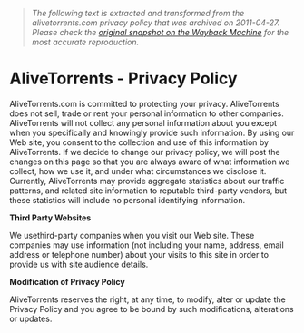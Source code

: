 > *The following text is extracted and transformed from the alivetorrents.com privacy policy that was archived on 2011-04-27. Please check the [original snapshot on the Wayback Machine](https://web.archive.org/web/20110427181557id_/http%3A//www.alivetorrents.com/privacy) for the most accurate reproduction.*

# AliveTorrents - Privacy Policy

AliveTorrents.com is committed to protecting your privacy. AliveTorrents does not sell, trade or rent your personal information to other companies. AliveTorrents will not collect any personal information about you except when you specifically and knowingly provide such information. By using our Web site, you consent to the collection and use of this information by AliveTorrents. If we decide to change our privacy policy, we will post the changes on this page so that you are always aware of what information we collect, how we use it, and under what circumstances we disclose it. Currently, AliveTorrents may provide aggregate statistics about our traffic patterns, and related site information to reputable third-party vendors, but these statistics will include no personal identifying information. 

**Third Party Websites**

We usethird-party companies when you visit our Web site. These companies may use information (not including your name, address, email address or telephone number) about your visits to this site in order to provide us with site audience details. 

**Modification of Privacy Policy**

AliveTorrents reserves the right, at any time, to modify, alter or update the Privacy Policy and you agree to be bound by such modifications, alterations or updates. 
